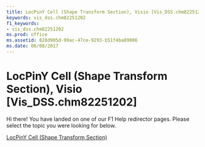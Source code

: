 ```yaml
---
title: LocPinY Cell (Shape Transform Section), Visio [Vis_DSS.chm82251202]
keywords: vis_dss.chm82251202
f1_keywords:
- vis_dss.chm82251202
ms.prod: office
ms.assetid: 828d905d-99ac-47ce-9293-b51f4ba89006
ms.date: 06/08/2017
---
```



# LocPinY Cell (Shape Transform Section), Visio [Vis_DSS.chm82251202]

Hi there! You have landed on one of our F1 Help redirector pages. Please select the topic you were looking for below.

[LocPinY Cell (Shape Transform Section)](http://msdn.microsoft.com/library/a29c5d4e-d3d6-d984-495a-4b0b130352ef%28Office.15%29.aspx)

